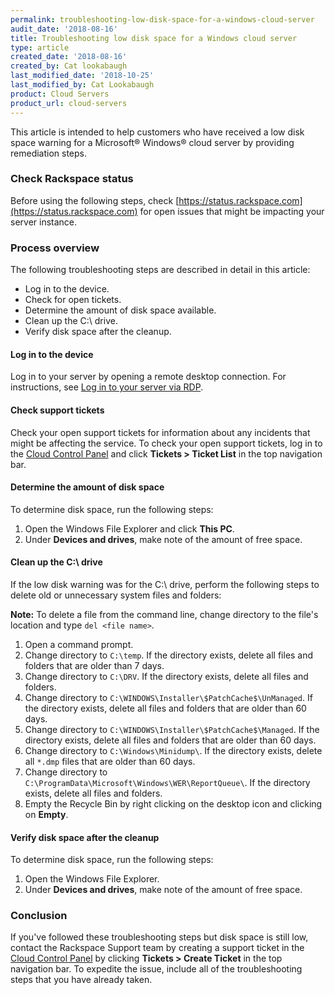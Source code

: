 ```yaml
---
permalink: troubleshooting-low-disk-space-for-a-windows-cloud-server
audit_date: '2018-08-16'
title: Troubleshooting low disk space for a Windows cloud server
type: article
created_date: '2018-08-16'
created_by: Cat lookabaugh
last_modified_date: '2018-10-25'
last_modified_by: Cat Lookabaugh
product: Cloud Servers
product_url: cloud-servers
---
```


This article is intended to help customers who have received a low disk space
warning for a Microsoft&reg; Windows&reg; cloud server by providing remediation
steps.

### Check Rackspace status

Before using the following steps, check
[https://status.rackspace.com](https://status.rackspace.com) for open issues
that might be impacting your server instance.

### Process overview

The following troubleshooting steps are described in detail in this article:

-  Log in to the device.
-  Check for open tickets.
-  Determine the amount of disk space available.
-  Clean up the C:\ drive.
-  Verify disk space after the cleanup.

#### Log in to the device

Log in to your server by opening a remote desktop connection.  For instructions,
see [Log in to your server via RDP](/support/how-to/log-in-to-your-server-via-rdp-windows/).

#### Check support tickets

Check your open support tickets for information about any incidents that might
be affecting the service. To check your open support tickets, log in to the
[Cloud Control Panel](https://login.rackspace.com/) and click **Tickets >
Ticket List** in the top navigation bar.

#### Determine the amount of disk space

To determine disk space, run the following steps:

1. Open the Windows File Explorer and click **This PC**.
2. Under **Devices and drives**, make note of the amount of free space.

#### Clean up the C:\ drive

If the low disk warning was for the C:\ drive, perform the following steps
to delete old or unnecessary system files and folders:

**Note:** To delete a file from the command line, change directory to the
file's location and type `del <file name>`.

1. Open a command prompt.
2. Change directory to `C:\temp`. If the directory exists, delete all files and
folders that are  older than 7 days.
3. Change directory to `C:\DRV`. If the directory exists, delete all files and
folders.
4. Change directory to `C:\WINDOWS\Installer\$PatchCache$\UnManaged`. If the
directory exists, delete all files and folders that are older than 60 days.
5. Change directory to `C:\WINDOWS\Installer\$PatchCache$\Managed`. If the
directory exists, delete all files and folders that are older than 60 days.
6. Change directory to `C:\Windows\Minidump\`. If the directory exists, delete
all `*.dmp` files that are older than 60 days.
7. Change directory to `C:\ProgramData\Microsoft\Windows\WER\ReportQueue\`. If
the directory exists, delete all files and folders.
8. Empty the Recycle Bin by right clicking on the desktop icon and clicking on
 **Empty**.

#### Verify disk space after the cleanup

To determine disk space, run the following steps:

1. Open the Windows File Explorer.
2. Under **Devices and drives**, make note of the amount of free space.

### Conclusion

If you've followed these troubleshooting steps  but disk space is still low,
contact the Rackspace Support team by creating a support ticket in the
[Cloud Control Panel](https://login.rackspace.com/) by clicking **Tickets > Create Ticket**
in the top navigation bar. To expedite the issue, include all of the
troubleshooting steps that you have already taken.
